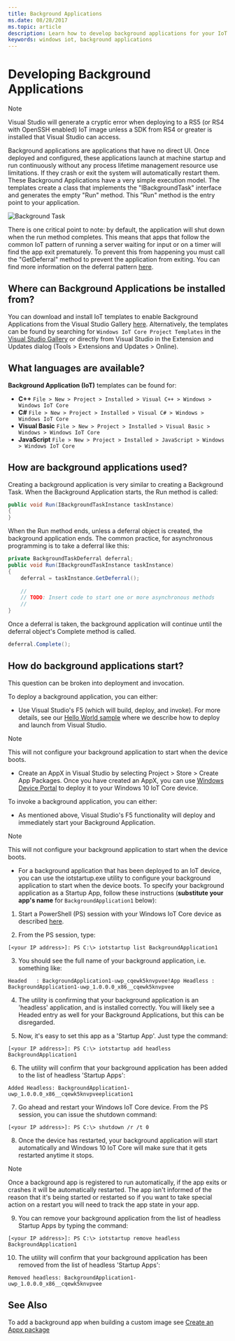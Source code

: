 ```yaml
---
title: Background Applications
ms.date: 08/28/2017
ms.topic: article
description: Learn how to develop background applications for your IoT device. See how background applications start and are used, what languages are available, and more.
keywords: windows iot, background applications
---
```


# Developing Background Applications

> [!NOTE]
> Visual Studio will generate a cryptic error when deploying to a RS5 (or RS4 with OpenSSH enabled) IoT image unless a SDK from RS4 or greater is installed that Visual Studio can access.

Background applications are applications that have no direct UI. Once deployed and configured, these applications launch at machine startup and run continuously without any process lifetime management resource use limitations. If they crash or exit the system will automatically restart them.
These Background Applications have a very simple execution model. The templates create a class that implements the "IBackgroundTask" interface and generates the empty "Run" method. This "Run" method is the entry point to your application.

![Background Task](../media/BackgroundApplications/backgroundTaskScreenshot.png)

There is one critical point to note: by default, the application will shut down when the run method completes. This means that apps that follow the common IoT pattern of running a server waiting for input or on a timer will find the app exit prematurely. To prevent this from happening you must call the "GetDeferral" method to prevent the application from exiting. You can find more information on the deferral pattern [here](https://docs.microsoft.com/uwp/api/Windows.ApplicationModel.Background.BackgroundTaskDeferral).

## Where can Background Applications be installed from? 

You can download and install IoT templates to enable Background Applications from the Visual Studio Gallery [here](https://go.microsoft.com/fwlink/?linkid=847472).  Alternatively, the templates can be found by searching for `Windows IoT Core Project Templates` in the [Visual Studio Gallery](https://visualstudiogallery.msdn.microsoft.com/) or directly from Visual Studio in the Extension and Updates dialog (Tools > Extensions and Updates > Online).

## What languages are available?

**Background Application (IoT)** templates can be found for:

* **C++** `File > New > Project > Installed > Visual C++ > Windows > Windows IoT Core`
* **C#** `File > New > Project > Installed > Visual C# > Windows > Windows IoT Core`
* **Visual Basic** `File > New > Project > Installed > Visual Basic > Windows > Windows IoT Core`
* **JavaScript** `File > New > Project > Installed > JavaScript > Windows > Windows IoT Core`

## How are background applications used? 

Creating a background application is very similar to creating a Background Task.  When the Background Application starts, the Run method is called:

```csharp
public void Run(IBackgroundTaskInstance taskInstance)
{
}
```

When the Run method ends, unless a deferral object is created, the background application ends. The common practice, for asynchronous programming is to take a deferral like this:

```csharp
private BackgroundTaskDeferral deferral;
public void Run(IBackgroundTaskInstance taskInstance)
{
    deferral = taskInstance.GetDeferral();
    
    //
    // TODO: Insert code to start one or more asynchronous methods
    //
}
```

Once a deferral is taken, the background application will continue until the deferral object's Complete method is called.

```csharp
deferral.Complete();
```

## How do background applications start?

This question can be broken into deployment and invocation.  

To deploy a background application, you can either:

* Use Visual Studio's F5 (which will build, deploy, and invoke).  For more details, see our [Hello World sample](https://github.com/Microsoft/Windows-iotcore-samples/tree/master/Samples/HelloWorld) where we describe how to deploy and launch from Visual Studio.

> [!NOTE]
> This will not configure your background application to start when the device boots.

* Create an AppX in Visual Studio by selecting Project > Store > Create App Packages.  Once you have created an AppX, you can use [Windows Device Portal](../manage-your-device/DevicePortal.md) to deploy it to your Windows 10 IoT Core device.

To invoke a background application, you can either:

* As mentioned above, Visual Studio's F5 functionality will deploy and immediately start your Background Application.

> [!NOTE]
> This will not configure your background application to start when the device boots.

* For a background application that has been deployed to an IoT device, you can use the iotstartup.exe utility to configure your background application to start when the device boots.  To specify your background application as a Startup App, follow these instructions (**substitute your app's name** for `BackgroundApplication1` below):

1. Start a PowerShell (PS) session with your Windows IoT Core device as described [here](../connect-your-device/PowerShell.md).

2. From the PS session, type:
            
`[<your IP address>]: PS C:\> iotstartup list BackgroundApplication1`

3. You should see the full name of your background application, i.e. something like:

`Headed   : BackgroundApplication1-uwp_cqewk5knvpvee!App
Headless : BackgroundApplication1-uwp_1.0.0.0_x86__cqewk5knvpvee`

4. The utility is confirming that your background application is an 'headless' application, and is installed correctly.  You will likely see a Headed entry as well for your Background Applications, but this can be disregarded.

5. Now, it's easy to set this app as a 'Startup App'. Just type the command:

`[<your IP address>]: PS C:\> iotstartup add headless BackgroundApplication1`

6. The utility will confirm that your background application has been added to the list of headless 'Startup Apps':

`Added Headless: BackgroundApplication1-uwp_1.0.0.0_x86__cqewk5knvpveeplication1`

7. Go ahead and restart your Windows IoT Core device. From the PS session, you can issue the shutdown command:

`[<your IP address>]: PS C:\> shutdown /r /t 0`

8. Once the device has restarted, your background application will start automatically and Windows 10 IoT Core will make sure that it gets restarted anytime it stops.  

> [!NOTE]
> Once a background app is registered to run automatically, if the app exits or crashes it will be automatically restarted.  The app isn't informed of the reason that it's being started or restarted so if you want to take special action on a restart you will need to track the app state in your app.

9. You can remove your background application from the list of headless Startup Apps by typing the command:

`[<your IP address>]: PS C:\> iotstartup remove headless BackgroundApplication1`

10. The utility will confirm that your background application has been removed from the list of headless 'Startup Apps':

`Removed headless: BackgroundApplication1-uwp_1.0.0.0_x86__cqewk5knvpvee`

## See Also
To add a background app when building a custom image see [Create an Appx package](../build-your-image/createinstallpackage.md)
